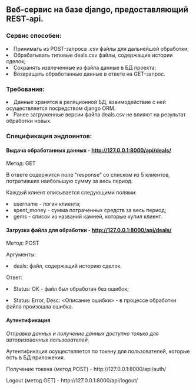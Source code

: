 ## Веб-сервис на базе django, предоставляющий REST-api.

### Сервис способен:
<li>Принимать из POST-запроса .csv файлы для дальнейшей обработки;</li>
<li>Обрабатывать типовые deals.csv файлы, содержащие истории сделок;</li>
<li>Сохранять извлеченные из файла данные в БД проекта;</li>
<li>Возвращать обработанные данные в ответе на GET-запрос.</li>

### Требования:
<li>Данные хранятся в реляционной БД, взаимодействие с ней осуществляется посредством django ORM.</li>
<li>Ранее загруженные версии файла deals.csv не влияют на результат обработки новых.</li>

### Спецификация эндпоинтов:

#### Выдача обработанных данных - http://127.0.0.1:8000/api/deals/
<p>Метод: GET</p>
<p>В ответе содержится поле “response” со списком из 5 клиентов, потративших наибольшую сумму за весь период.</p>
<p>Каждый клиент описывается следующими полями:</p>
<li><t>username - логин клиента;</li>
<li>spent_money - сумма потраченных средств за весь период;</li>
<li>gems - список из названий камней, которые купил клиент.</li>

#### Загрузка файла для обработки - http://127.0.0.1:8000/api/deals/
<p>Метод: POST</p>
<p>Аргументы:</p>
<li>deals: файл, содержащий историю сделок.</li>
<p>Ответ:</p>
<p><li>Status: OK - файл был обработан без ошибок;</li></p>
<li>Status: Error, Desc: <Описание ошибки> - в процессе обработки файла произошла ошибка.</li>

#### Аутентификация
<i>Отправка данных и получение данных доступно только для авторизованных пользователей.</i>
<p>Аутентификация осуществляется по токену для пользователей, которые есть в БД приложения.</p>
<p>Получение токена (метод POST) - http://127.0.0.1:8000/api/auth/</p>
<p>Logout (метод GET) - http://127.0.0.1:8000/api/logout/</p>
